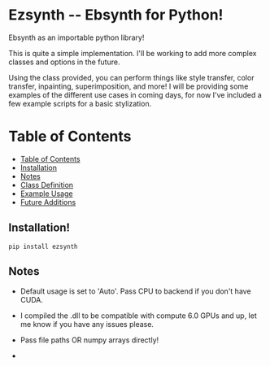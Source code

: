 # Ezsynth -- Ebsynth for Python!
Ebsynth as an importable python library! 

This is quite a simple implementation. I'll be working to add more complex classes and options in the future.

Using the class provided, you can perform things like style transfer, color transfer, inpainting, superimposition, and more!
I will be providing some examples of the different use cases in coming days, for now I've included a few example scripts for a basic stylization.

# Table of Contents
- [Table of Contents](#table-of-contents)
- [Installation](#installation)
- [Notes](#notes)
- [Class Definition](#class-definition)
- [Example Usage](#example-usage)
- [Future Additions](#future-additions)
  
## Installation!

```
pip install ezsynth
```

## Notes
- Default usage is set to 'Auto'. Pass CPU to backend if you don't have CUDA.
- I compiled the .dll to be compatible with compute 6.0 GPUs and up, let me know if you have any issues please.
- Pass file paths OR numpy arrays directly!
- <Style> should be the image style you're trying to achieve.
- In the context of frame stylization, this should be the stylized version of a certain frame.
  > You could then stylize the next frame using your single style frame. A simple example is as follows:

    ```
    ebsynth = ebsynth.ebsynth(style='frame1_stylized.png', guides=[('frame1.png', 'frame2.png')])
        result_img = ebsynth.run()
    ```
- Numpy Arrays are expected to be in the format (height, width, channels) 

## Class Definition:

```
class ebsynth:
    """
    EBSynth class provides a wrapper around the ebsynth style transfer method.

    Usage:
        ebsynth = ebsynth.ebsynth(style='style.png', guides=[('source1.png', 'target1.png')])
        result_img = ebsynth.run()
    """
    
    def __init__(self, style, guides=[], weight=None, uniformity=3500.0, 
                 patchsize=5, pyramidlevels=6, searchvoteiters=12, 
                 patchmatchiters=6, extrapass3x3=False, backend='cuda'):
        # Handling the style image
        if isinstance(style, str):
            self.style = cv2.imread(style)
        elif isinstance(style, np.ndarray):
            self.style = style
        else:
            raise ValueError("style should be either a file path or a numpy array.")

        # Handling the guide images
        self.guides = []
        for source, target in guides:
            if isinstance(source, str):
                source_img = cv2.imread(source)
            elif isinstance(source, np.ndarray):
                source_img = source
            else:
                raise ValueError("source should be either a file path or a numpy array.")

            if isinstance(target, str):
                target_img = cv2.imread(target)
            elif isinstance(target, np.ndarray):
                target_img = target
            else:
                raise ValueError("target should be either a file path or a numpy array.")

            self.guides.append((source_img, target_img))

        """
        Initialize the EBSynth wrapper.
        
        :param style: path to the style image.
        :param guides: list of tuples containing source and target guide images.
        :param weight: weights for each guide pair. Defaults to 1.0 for each pair.
        :param uniformity: uniformity weight for the style transfer.
        :param patchsize: size of the patches.
        :param pyramidlevels: number of pyramid levels.
        :param searchvoteiters: number of search/vote iterations.
        :param patchmatchiters: number of Patch-Match iterations.
        :param extrapass3x3: whether to perform an extra pass with 3x3 patches.
        :param backend: backend to use ('cpu', 'cuda', or 'auto').
        """
        
        # Store the arguments
        self.style = style
        self.guides = guides
        self.weight = weight if weight else [1.0 for _ in range(len(guides))]
        self.uniformity = uniformity
        self.patchsize = patchsize
        self.pyramidlevels = pyramidlevels
        self.searchvoteiters = searchvoteiters
        self.patchmatchiters = patchmatchiters
        self.extrapass3x3 = extrapass3x3
        
        # Define backend constants
        self.backends = {
            'cpu': EBSYNTH_BACKEND_CPU,
            'cuda': EBSYNTH_BACKEND_CUDA,
            'auto': EBSYNTH_BACKEND_AUTO
        }
        self.backend = self.backends[backend]

    def add_guide(self, source, target):
        """
        Add a new guide pair.
        
        :param source: path to the source guide image.
        :param target: path to the target guide image.
        """
        self.guides.append((source, target))
        self.weight.append(1.0)  # Default weight

    def run(self):
        """
        Run the style transfer and return the result image.
        
        :return: styled image as a numpy array.
        """
        img_style = cv2.imread(self.style)

        # Prepare the guides
        guides_processed = []
        for idx, (source, target) in enumerate(self.guides):
            source_img = cv2.imread(source)
            target_img = cv2.imread(target)
            guides_processed.append((source_img, target_img, self.weight[idx]))

        # Call the run function with the provided arguments
        result = run(img_style, guides_processed, 
                     patch_size=self.patchsize,
                     num_pyramid_levels=self.pyramidlevels,
                     num_search_vote_iters=self.searchvoteiters,
                     num_patch_match_iters=self.patchmatchiters,
                     uniformity_weight=self.uniformity,
                     extraPass3x3=self.extrapass3x3
                    )
        return result

```

## Example Usage:

> For a Single Pair of Guide Images:

```
import ebsynth
import cv2
# Define the paths to the images
style_image_path = "STYLE_IMAGE_PATH"
source_guide_path = "SOURCE_GUIDE_PATH"
target_guide_path = "TARGET_GUIDE_PATH"

# Create an instance of the EBSynth class
ebsynth = ebsynth.ebsynth(style=style_image_path, guides=[(source_guide_path, target_guide_path)])

# Run the style transfer
result_img = ebsynth.run()

# If you want to save or display the result:
cv2.imwrite("PATH_TO_YOUR_OUTPUT", result_img)
cv2.imshow("Styled Image", result_img)
cv2.waitKey(0)
cv2.destroyAllWindows()
```

> For Multiple Pairs of Guide Images:
```
import ebsynth
import cv2

# Define the paths to the images
style_image_path = "style.png"
guide_pairs = [
    ("guide1.png", "target1.png"),
    ("guide2.png", "target2.png"),
    ("guide3.png", "target3.png"),
    ("guide4.png", "target4.png")
]

# Create an instance of the EBSynth class with multiple guide pairs
ebsynth = ebsynth.ebsynth(style=style_image_path, guides=guide_pairs)

# Run the style transfer
result_img = ebsynth.run()

# If you want to save or display the result:
cv2.imwrite("output.png", result_img)
cv2.imshow("Styled Image with Multiple Guides", result_img)
cv2.waitKey(0)
cv2.destroyAllWindows()

```

# Future Additions

- Add more detailed documentation, examples for different use cases.
- Add some extra error handling just to be safe.
- Refactor my [stylizing-video](https://github.com/Trentonom0r3/Stylizing-Video-by-Example) project into classes, and provide the functionality with EZSYNTH (for use with video)
